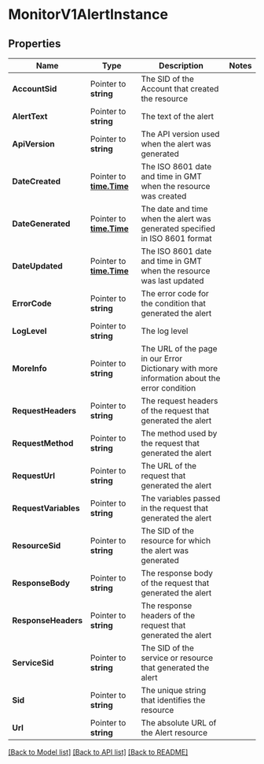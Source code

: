 # MonitorV1AlertInstance

## Properties
Name | Type | Description | Notes
------------ | ------------- | ------------- | -------------
**AccountSid** | Pointer to **string** | The SID of the Account that created the resource |
**AlertText** | Pointer to **string** | The text of the alert |
**ApiVersion** | Pointer to **string** | The API version used when the alert was generated |
**DateCreated** | Pointer to [**time.Time**](time.Time.md) | The ISO 8601 date and time in GMT when the resource was created |
**DateGenerated** | Pointer to [**time.Time**](time.Time.md) | The date and time when the alert was generated specified in ISO 8601 format |
**DateUpdated** | Pointer to [**time.Time**](time.Time.md) | The ISO 8601 date and time in GMT when the resource was last updated |
**ErrorCode** | Pointer to **string** | The error code for the condition that generated the alert |
**LogLevel** | Pointer to **string** | The log level |
**MoreInfo** | Pointer to **string** | The URL of the page in our Error Dictionary with more information about the error condition |
**RequestHeaders** | Pointer to **string** | The request headers of the request that generated the alert |
**RequestMethod** | Pointer to **string** | The method used by the request that generated the alert |
**RequestUrl** | Pointer to **string** | The URL of the request that generated the alert |
**RequestVariables** | Pointer to **string** | The variables passed in the request that generated the alert |
**ResourceSid** | Pointer to **string** | The SID of the resource for which the alert was generated |
**ResponseBody** | Pointer to **string** | The response body of the request that generated the alert |
**ResponseHeaders** | Pointer to **string** | The response headers of the request that generated the alert |
**ServiceSid** | Pointer to **string** | The SID of the service or resource that generated the alert |
**Sid** | Pointer to **string** | The unique string that identifies the resource |
**Url** | Pointer to **string** | The absolute URL of the Alert resource |

[[Back to Model list]](../README.md#documentation-for-models) [[Back to API list]](../README.md#documentation-for-api-endpoints) [[Back to README]](../README.md)


